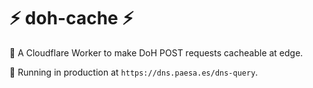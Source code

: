 # ⚡ doh-cache ⚡

👷 A Cloudflare Worker to make DoH POST requests cacheable at edge.

🚀 Running in production at `https://dns.paesa.es/dns-query`.
